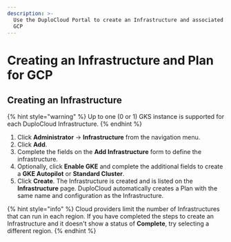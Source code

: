 ```yaml
---
description: >-
  Use the DuploCloud Portal to create an Infrastructure and associated Plan for
  GCP
---
```


# Creating an Infrastructure and Plan for GCP

## Creating an Infrastructure

{% hint style="warning" %}
Up to one (0 or 1) GKS instance is supported for each DuploCloud Infrastructure.
{% endhint %}

1. Click **Administrator** -> **Infrastructure** from the navigation menu.&#x20;
2. Click **Add**.&#x20;
3. Complete the fields on the **Add Infrastructure** form to define the infrastructure.&#x20;
4. Optionally, click **Enable GKE** and complete the additional fields to create a **GKE Autopilot** or **Standard Cluster**.&#x20;
5. Click **Create**. The Infrastructure is created and is listed on the **Infrastructure** page. DuploCloud automatically creates a Plan with the same name and configuration as the Infrastructure.

{% hint style="info" %}
Cloud providers limit the number of Infrastructures that can run in each region. If you have completed the steps to create an Infrastructure and it doesn't show a status of **Complete**, try selecting a different region.
{% endhint %}

